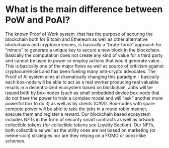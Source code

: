# What is the main difference between PoW and PoAI?

The known Proof of Work system, that has the purpose of securing the blockchain both for Bitcoin and Ethereum as well as other alternative blockchains and cryptocurrencies, is basically a “brute-force” approach for “miners” to generate a unique key to secure a new block in the blockchain. Basically the computation does not create any kind of value for a third party and cannot be used to power or employ actions that would generate value. This is basically one of the major flows as well as source of criticism against cryptocurrencies and has been fueling many anti-crypto advocates. The Proof of AI system aims at dramatically changing this paradigm - basically each box-node will be able to act as a real worker producing real valuable results in a decentralized ecosystem based on blockchain. Jobs will be issued both by box-nodes (such as small embedded device box-node that do not have the power to train a complex model and will “ask” another more powerful box to do it) as well as by clients (CAVI). Box-nodes with spare compute power will be able to take the jobs in a round robin manner, execute them and register a reward. Our blockchain based ecosystem includes NFTs in the form of security smart contracts as well as artwork collectible tokens (for collectible tokens see Loyalty Section). Our NFTs, both collectible as well as the utility ones are not based on marketing (or meme-coin) strategies nor are they relying on a FOMO or ponzi-like schemes.
